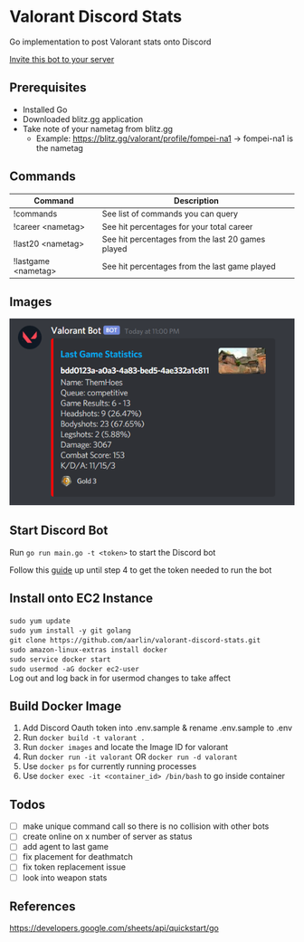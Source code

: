 # Valorant Discord Stats

Go implementation to post Valorant stats onto Discord  

[Invite this bot to your server](https://discord.com/oauth2/authorize?client_id=396807688039694346&scope=bot&permissions=68608)   

## Prerequisites

* Installed Go  
* Downloaded blitz.gg application  
* Take note of your nametag from blitz.gg
  * Example: https://blitz.gg/valorant/profile/fompei-na1 -> fompei-na1 is the nametag

## Commands

| Command             | Description                                       |
|---------------------|---------------------------------------------------|
| !commands           | See list of commands you can query                |
| !career \<nametag>   | See hit percentages for your total career         |
| !last20 \<nametag>   | See hit percentages from the last 20 games played |
| !lastgame \<nametag> | See hit percentages from the last game played     |

## Images

![Discord Message Example](./assets/images/discord-message.png)

## Start Discord Bot

Run `go run main.go -t <token>` to start the Discord bot

Follow this [guide](https://www.writebots.com/discord-bot-token/) up until step 4 to get the token needed to run the bot 

## Install onto EC2 Instance

`sudo yum update`  
`sudo yum install -y git golang`  
`git clone https://github.com/aarlin/valorant-discord-stats.git`  
`sudo amazon-linux-extras install docker`  
`sudo service docker start`  
`sudo usermod -aG docker ec2-user`  
Log out and log back in for usermod changes to take affect

## Build Docker Image


1. Add Discord Oauth token into .env.sample & rename .env.sample to .env
2. Run `docker build -t valorant .`  
3. Run `docker images` and locate the Image ID for valorant
4. Run `docker run -it valorant` OR `docker run -d valorant`  
5. Use `docker ps` for currently running processes  
6. Use `docker exec -it <container_id> /bin/bash` to go inside container

## Todos

- [ ] make unique command call so there is no collision with other bots
- [ ] create online on x number of server as status
- [ ] add agent to last game
- [ ] fix placement for deathmatch
- [ ] fix token replacement issue
- [ ] look into weapon stats

## References

https://developers.google.com/sheets/api/quickstart/go 
